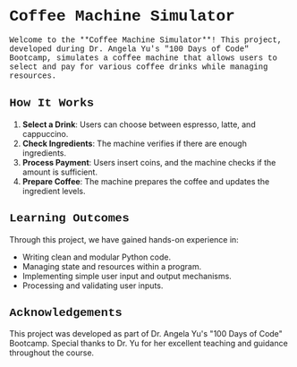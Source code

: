# <span style="font-family: 'Courier New', Courier, monospace;">Coffee Machine Simulator</span>

<span style="font-family: 'Courier New', Courier, monospace;">
Welcome to the **Coffee Machine Simulator**! This project, developed during Dr. Angela Yu's "100 Days of Code" Bootcamp, simulates a coffee machine that allows users to select and pay for various coffee drinks while managing resources.
</span>

## <span style="font-family: 'Courier New', Courier, monospace;">How It Works</span>

1. **Select a Drink**: Users can choose between espresso, latte, and cappuccino.
2. **Check Ingredients**: The machine verifies if there are enough ingredients.
3. **Process Payment**: Users insert coins, and the machine checks if the amount is sufficient.
4. **Prepare Coffee**: The machine prepares the coffee and updates the ingredient levels.

## <span style="font-family: 'Courier New', Courier, monospace;">Learning Outcomes</span>

Through this project, we have gained hands-on experience in:
- Writing clean and modular Python code.
- Managing state and resources within a program.
- Implementing simple user input and output mechanisms.
- Processing and validating user inputs.

## <span style="font-family: 'Courier New', Courier, monospace;">Acknowledgements</span>

This project was developed as part of Dr. Angela Yu's "100 Days of Code" Bootcamp. Special thanks to Dr. Yu for her excellent teaching and guidance throughout the course.


